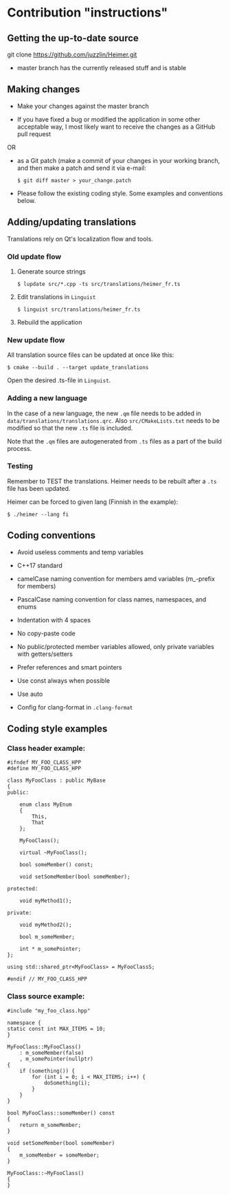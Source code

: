 # Contribution "instructions"

## Getting the up-to-date source

git clone https://github.com/juzzlin/Heimer.git

- master branch has the currently released stuff and is stable

## Making changes

- Make your changes against the master branch

- If you have fixed a bug or modified the application in some other acceptable way,
I most likely want to receive the changes as a GitHub pull request

OR

- as a Git patch (make a commit of your changes in your working branch,
and then make a patch and send it via e-mail:

    `$ git diff master > your_change.patch`

- Please follow the existing coding style. Some examples and conventions below.

## Adding/updating translations

Translations rely on Qt's localization flow and tools.

### Old update flow

1) Generate source strings

    `$ lupdate src/*.cpp -ts src/translations/heimer_fr.ts`

2) Edit translations in `Linguist`

    `$ linguist src/translations/heimer_fr.ts`

3) Rebuild the application

### New update flow

All translation source files can be updated at once like this:

`$ cmake --build . --target update_translations`

Open the desired .ts-file in `Linguist`.

### Adding a new language

In the case of a new language, the new `.qm` file needs to be added in `data/translations/translations.qrc`. Also `src/CMakeLists.txt` needs to be modified so that the new `.ts` file is included.

Note that the `.qm` files are autogenerated from `.ts` files as a part of the build process.

### Testing

Remember to TEST the translations. Heimer needs to be rebuilt after a `.ts` file has been updated.

Heimer can be forced to given lang (Finnish in the example):

`$ ./heimer --lang fi`

## Coding conventions

* Avoid useless comments and temp variables

* C++17 standard

* camelCase naming convention for members amd variables (m_-prefix for members)

* PascalCase naming convention for class names, namespaces, and enums

* Indentation with 4 spaces

* No copy-paste code

* No public/protected member variables allowed, only private variables with getters/setters

* Prefer references and smart pointers

* Use const always when possible

* Use auto

* Config for clang-format in `.clang-format`

## Coding style examples

### Class header example:

```
#ifndef MY_FOO_CLASS_HPP
#define MY_FOO_CLASS_HPP

class MyFooClass : public MyBase
{
public:

    enum class MyEnum
    {
        This,
        That
    };

    MyFooClass();

    virtual ~MyFooClass();

    bool someMember() const;

    void setSomeMember(bool someMember);

protected:

    void myMethod1();

private:

    void myMethod2();

    bool m_someMember;

    int * m_somePointer;
};

using std::shared_ptr<MyFooClass> = MyFooClassS;

#endif // MY_FOO_CLASS_HPP
```

### Class source example:

```
#include "my_foo_class.hpp"

namespace {
static const int MAX_ITEMS = 10;
}

MyFooClass::MyFooClass()
    : m_someMember(false)
    , m_somePointer(nullptr)
{
    if (something()) {
        for (int i = 0; i < MAX_ITEMS; i++) {
            doSomething(i);
        }
    }
}

bool MyFooClass::someMember() const
{
    return m_someMember;
}

void setSomeMember(bool someMember)
{
    m_someMember = someMember;
}

MyFooClass::~MyFooClass()
{
}
```

